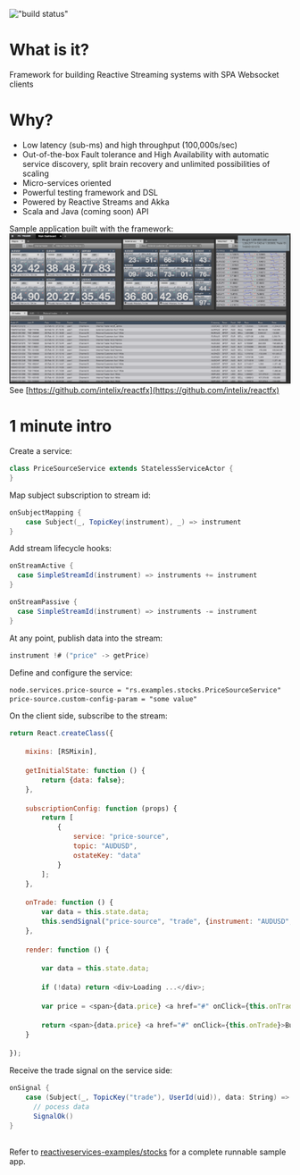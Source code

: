 !["build status"](https://travis-ci.org/intelix/reactiveservices.svg "build status")

# What is it?

Framework for building Reactive Streaming systems with SPA Websocket clients

# Why?

* Low latency (sub-ms) and high throughput (100,000s/sec) 
* Out-of-the-box Fault tolerance and High Availability with automatic service discovery, split brain recovery and unlimited possibilities of scaling
* Micro-services oriented
* Powerful testing framework and DSL
* Powered by Reactive Streams and Akka
* Scala and Java (coming soon) API

Sample application built with the framework:
!["screen1"](https://raw.githubusercontent.com/intelix/reactfx/master/screen1.png "screen1")
See [https://github.com/intelix/reactfx](https://github.com/intelix/reactfx)

# 1 minute intro

Create a service:

```scala
class PriceSourceService extends StatelessServiceActor {
}
```

Map subject subscription to stream id:

```scala
onSubjectMapping {
    case Subject(_, TopicKey(instrument), _) => instrument
}
```

Add stream lifecycle hooks:

```scala
onStreamActive {
  case SimpleStreamId(instrument) => instruments += instrument
}
```

```scala
onStreamPassive {
  case SimpleStreamId(instrument) => instruments -= instrument
}
```

At any point, publish data into the stream:

```scala
instrument !# ("price" -> getPrice)
```

Define and configure the service:

```hocon
node.services.price-source = "rs.examples.stocks.PriceSourceService"
price-source.custom-config-param = "some value"
```

On the client side, subscribe to the stream:

```javascript
return React.createClass({

    mixins: [RSMixin],

    getInitialState: function () {
        return {data: false};
    },

    subscriptionConfig: function (props) {
        return [
            {
                service: "price-source",
                topic: "AUDUSD",
                ostateKey: "data"
            }
        ];
    },
    
    onTrade: function () {
        var data = this.state.data;
        this.sendSignal("price-source", "trade", {instrument: "AUDUSD", price: data.price});
    },
    
    render: function () {

        var data = this.state.data;

        if (!data) return <div>Loading ...</div>;

        var price = <span>{data.price} <a href="#" onClick={this.onTrade}>Buy</a></span>;

        return <span>{data.price} <a href="#" onClick={this.onTrade}>Buy</a></span>;
    }

});
```

Receive the trade signal on the service side:

```scala
onSignal {
    case (Subject(_, TopicKey("trade"), UserId(uid)), data: String) =>
      // pocess data
      SignalOk()
}
  
```

Refer to [reactiveservices-examples/stocks](https://github.com/intelix/reactiveservices-examples/tree/master/stocks) for a complete runnable sample app.


